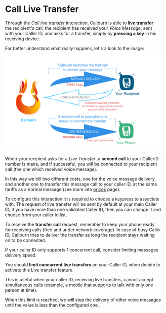 <h1>Call Live Transfer</h1>


Through the _Call live transfer_ interaction, Callburn is able to __live transfer__ the recipient's call; the recipient has received your _Voice Message_, sent with your Caller ID, and asks for a transfer, simply by __pressing a key__ in his receiving device.

For better understand what really happens, let's a look to the image:

![Call Live Transfer](/assets/imagedoc/CallLiveTransfer.png)


When your recipient asks for a _Live Transfer_, a __second call__ to your CallerID number is made, and if successful, you will be connected to your recipient call (the one which received voice message).  

<note-box type="warning">
In this way we bill two different costs, one for the voice message delivery, and another one to transfer this message call to your caller ID, at the same tariffs as a normal message (see more into <a href="#" ui-sref="docs({dir:'prices'})">  prices</a> page).
</note-box>

To configure this interaction it is required to choose a keypress to associate with. 
The request of live transfer will be sent by default at your main Caller ID, if you have more than one validated Caller ID, then you can change it and choose from your caller id list.


To receive the __transfer call__ request, remember to keep your phone ready for receiving calls (free and under network coverage).
In case of busy Caller ID, Callburn tries to deliver the transfer as long the recipient stays waiting on to be connected.
 
<note-box type="tip">
If your caller ID only supports 1 concurrent call, consider limiting messages delivery speed.
</note-box>

You should __limit concurrent live transfers__ on your Caller ID, when decide to activate this Live transfer feature.  

This is useful when your caller ID, receiving live transfers, cannot accept simultaneous calls (example, a mobile that supports to talk with only one person at time).  

When this limit is reached, we will stop the delivery of other voice messages until the value is less than the configured one.